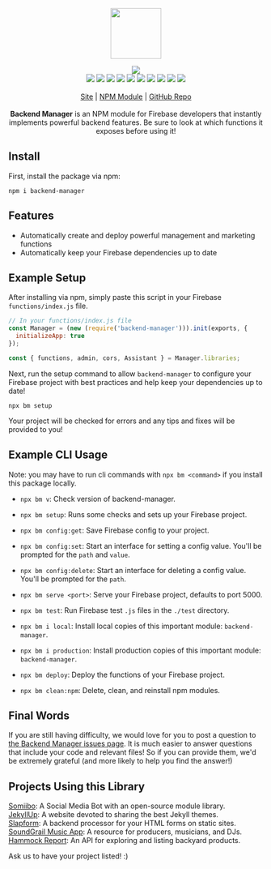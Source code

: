 <p align="center">
  <a href="https://cdn.itwcreativeworks.com/assets/itw-creative-works/images/logo/itw-creative-works-brandmark-black-x.svg">
    <img src="https://cdn.itwcreativeworks.com/assets/itw-creative-works/images/logo/itw-creative-works-brandmark-black-x.svg" width="100px">
  </a>
</p>

<p align="center">
  <img src="https://img.shields.io/github/package-json/v/itw-creative-works/backend-manager.svg">
  <br>
  <img src="https://img.shields.io/david/itw-creative-works/backend-manager.svg">
  <img src="https://img.shields.io/david/dev/itw-creative-works/backend-manager.svg">
  <img src="https://img.shields.io/bundlephobia/min/backend-manager.svg">
  <img src="https://img.shields.io/codeclimate/maintainability-percentage/itw-creative-works/backend-manager.svg">
  <img src="https://img.shields.io/npm/dm/backend-manager.svg">
  <img src="https://img.shields.io/node/v/backend-manager.svg">
  <img src="https://img.shields.io/website/https/itwcreativeworks.com.svg">
  <img src="https://img.shields.io/github/license/itw-creative-works/backend-manager.svg">
  <img src="https://img.shields.io/github/contributors/itw-creative-works/backend-manager.svg">
  <img src="https://img.shields.io/github/last-commit/itw-creative-works/backend-manager.svg">
  <br>
  <br>
  <a href="https://itwcreativeworks.com">Site</a> | <a href="https://www.npmjs.com/package/backend-manager">NPM Module</a> | <a href="https://github.com/itw-creative-works/backend-manager">GitHub Repo</a>
  <br>
  <br>
  <strong>Backend Manager</strong> is an NPM module for Firebase developers that instantly implements powerful backend features. Be sure to look at which functions it exposes before using it!
</p>

## Install
<!-- First, install the global command line utility with npm: -->
First, install the package via npm:
```shell
npm i backend-manager
```

## Features
* Automatically create and deploy powerful management and marketing functions
* Automatically keep your Firebase dependencies up to date

## Example Setup
After installing via npm, simply paste this script in your Firebase `functions/index.js` file.
```js
// In your functions/index.js file
const Manager = (new (require('backend-manager'))).init(exports, {
  initializeApp: true
});

const { functions, admin, cors, Assistant } = Manager.libraries;
```

Next, run the setup command to allow `backend-manager` to configure your Firebase project with best practices and help keep your dependencies up to date!
```shell
npx bm setup
```

Your project will be checked for errors and any tips and fixes will be provided to you!

## Example CLI Usage
Note: you may have to run cli commands with `npx bm <command>` if you install this package locally.
  * `npx bm v`: Check version of backend-manager.
  * `npx bm setup`: Runs some checks and sets up your Firebase project.

  * `npx bm config:get`: Save Firebase config to your project.
  * `npx bm config:set`: Start an interface for setting a config value. You'll be prompted for the `path` and `value`.
  * `npx bm config:delete`: Start an interface for deleting a config value. You'll be prompted for the `path`.
  * `npx bm serve <port>`: Serve your Firebase project, defaults to port 5000.
  * `npx bm test`: Run Firebase test `.js` files in the `./test` directory.
  * `npx bm i local`: Install local copies of this important module: `backend-manager`.
  * `npx bm i production`: Install production copies of this important module: `backend-manager`.
  * `npx bm deploy`: Deploy the functions of your Firebase project.

  * `npx bm clean:npm`: Delete, clean, and reinstall npm modules.


## Final Words
If you are still having difficulty, we would love for you to post a question to [the Backend Manager issues page](https://github.com/itw-creative-works/backend-manager/issues). It is much easier to answer questions that include your code and relevant files! So if you can provide them, we'd be extremely grateful (and more likely to help you find the answer!)

## Projects Using this Library
[Somiibo](https://somiibo.com/): A Social Media Bot with an open-source module library. <br>
[JekyllUp](https://jekyllup.com/): A website devoted to sharing the best Jekyll themes. <br>
[Slapform](https://slapform.com/): A backend processor for your HTML forms on static sites. <br>
[SoundGrail Music App](https://app.soundgrail.com/): A resource for producers, musicians, and DJs. <br>
[Hammock Report](https://hammockreport.com/): An API for exploring and listing backyard products. <br>

Ask us to have your project listed! :)
